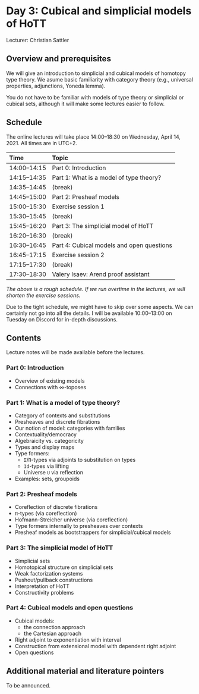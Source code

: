 # Day 3: Cubical and simplicial models of HoTT

Lecturer: Christian Sattler

## Overview and prerequisites

We will give an introduction to simplicial and cubical models of homotopy type theory.
We asume basic familiarity with category theory (e.g., universal properties, adjunctions, Yoneda lemma).

You do not have to be familiar with models of type theory or simplicial or cubical sets, although it will make some lectures easier to follow.

## Schedule

The online lectures will take place 14:00–18:30 on Wednesday, April 14, 2021.
All times are in UTC+2.

| Time        | Topic                                                |
|:------------|:-----------------------------------------------------|
| 14:00–14:15 | Part 0: Introduction                                 |
| 14:15–14:35 | Part 1: What is a model of type theory?              |
| 14:35–14:45 | (break)                                              |
| 14:45–15:00 | Part 2: Presheaf models                              |
| 15:00–15:30 | Exercise session 1                                   |
| 15:30–15:45 | (break)                                              |
| 15:45–16:20 | Part 3: The simplicial model of HoTT                 |
| 16:20–16:30 | (break)                                              |
| 16:30–16:45 | Part 4: Cubical models and open questions            |
| 16:45–17:15 | Exercise session 2                                   |
| 17:15–17:30 | (break)                                              |
| 17:30–18:30 | Valery Isaev: Arend proof assistant                  |

*The above is a rough schedule. If we run overtime in the lectures, we will shorten the exercise sessions.*

Due to the tight schedule, we might have to skip over some aspects.
We can certainly not go into all the details.
I will be available 10:00–13:00 on Tuesday on Discord for in-depth discussions.

## Contents

Lecture notes will be made available before the lectures.

### Part 0: Introduction

* Overview of existing models
* Connections with ∞-toposes

### Part 1: What is a model of type theory?

* Category of contexts and substitutions
* Presheaves and discrete fibrations
* Our notion of model: categories with families
* Contextuality/democracy
* Algebraicity vs. categoricity
* Types and display maps
* Type formers:
  - `Σ`/`Π`-types via adjoints to substitution on types
  - `Id`-types via lifting
  - Universe `U` via reflection
* Examples: sets, groupoids

### Part 2: Presheaf models

* Coreflection of discrete fibrations
* `Π`-types (via coreflection)
* Hofmann-Streicher universe (via coreflection)
* Type formers internally to presheaves over contexts
* Presheaf models as bootstrappers for simplicial/cubical models

### Part 3: The simplicial model of HoTT

* Simplicial sets
* Homotopical structure on simplicial sets
* Weak factorization systems
* Pushout/pullback constructions
* Interpretation of HoTT
* Constructivity problems

### Part 4: Cubical models and open questions

* Cubical models:
  - the connection approach
  - the Cartesian approach
* Right adjoint to exponentiation with interval
* Construction from extensional model with dependent right adjoint
* Open questions

## Additional material and literature pointers

To be announced.
